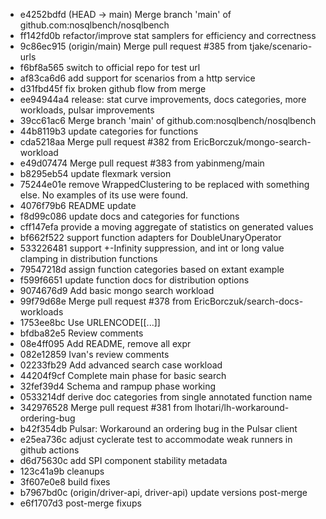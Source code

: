 - e4252bdfd (HEAD -> main) Merge branch 'main' of github.com:nosqlbench/nosqlbench
- ff142fd0b refactor/improve stat samplers for efficiency and correctness
- 9c86ec915 (origin/main) Merge pull request #385 from tjake/scenario-urls
- f6bf8a565 switch to official repo for test url
- af83ca6d6 add support for scenarios from a http service
- d31fbd45f fix broken github flow from merge
- ee94944a4 release: stat curve improvements, docs categories, more workloads, pulsar improvements
- 39cc61ac6 Merge branch 'main' of github.com:nosqlbench/nosqlbench
- 44b8119b3 update categories for functions
- cda5218aa Merge pull request #382 from EricBorczuk/mongo-search-workload
- e49d07474 Merge pull request #383 from yabinmeng/main
- b8295eb54 update flexmark version
- 75244e01e remove WrappedClustering to be replaced with something else. No examples of its use were found.
- 4076f79b6 README update
- f8d99c086 update docs and categories for functions
- cff147efa provide a moving aggregate of statistics on generated values
- bf662f522 support function adapters for DoubleUnaryOperator
- 533226481 support +-Infinity suppression, and int or long value clamping in distribution functions
- 79547218d assign function categories based on extant example
- f599f6651 update function docs for distribution options
- 9074676d9 Add basic mongo search workload
- 99f79d68e Merge pull request #378 from EricBorczuk/search-docs-workloads
- 1753ee8bc Use URLENCODE[[...]]
- bfdba82e5 Review comments
- 08e4ff095 Add README, remove all expr
- 082e12859 Ivan's review comments
- 02233fb29 Add advanced search case workload
- 44204f9cf Complete main phase for basic search
- 32fef39d4 Schema and rampup phase working
- 0533214df derive doc categories from single annotated function name
- 342976528 Merge pull request #381 from lhotari/lh-workaround-ordering-bug
- b42f354db Pulsar: Workaround an ordering bug in the Pulsar client
- e25ea736c adjust cyclerate test to accommodate weak runners in github actions
- d6d75630c add SPI component stability metadata
- 123c41a9b cleanups
- 3f607e0e8 build fixes
- b7967bd0c (origin/driver-api, driver-api) update versions post-merge
- e6f1707d3 post-merge fixups
